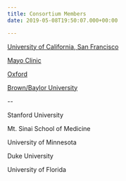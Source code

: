 ```yaml
---
title: Consortium Members
date: 2019-05-08T19:50:07.000+00:00

---
```

[University of California, San Francisco](https://starrlab.ucsf.edu/)

[Mayo Clinic](https://www.mayo.edu/research/labs/epilepsy-neurophysiology/overview)

[Oxford](http://www.ibme.ox.ac.uk/research/bioelectronic-medicine/tim-denison)

[Brown/Baylor University](http://borton.engin.brown.edu/)

\--

Stanford University

Mt. Sinai School of Medicine

University of Minnesota

Duke University

University of Florida
